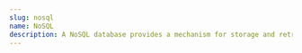 ```yaml
---
slug: nosql
name: NoSQL
description: A NoSQL database provides a mechanism for storage and retrieval of data that is modeled in means other than the tabular relations used in relational databases.
---
```

